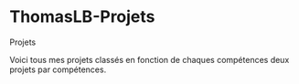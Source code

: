 # ThomasLB-Projets
Projets


Voici tous mes projets classés en fonction de chaques compétences
deux projets par compétences.
